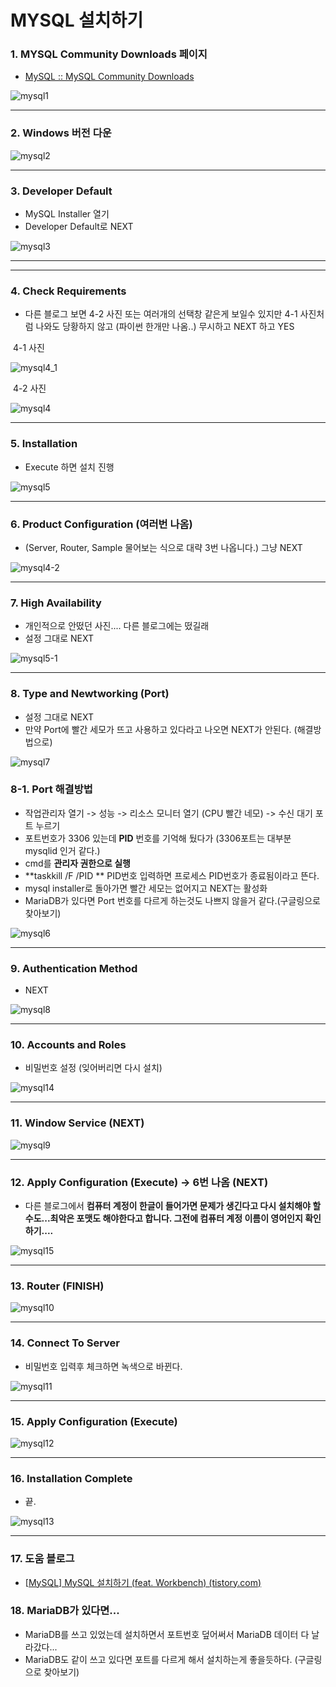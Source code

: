 # MYSQL 설치하기

### 1. MYSQL Community Downloads 페이지

- [MySQL :: MySQL Community Downloads](https://dev.mysql.com/downloads/)

![mysql1](https://user-images.githubusercontent.com/73643473/117183669-c6082900-ae12-11eb-80b1-d75e9c48a929.jpg)

---



### 2.  Windows 버전 다운

![mysql2](https://user-images.githubusercontent.com/73643473/117183991-2f883780-ae13-11eb-9eb1-01612c6aa444.jpg)

---



### 3.  Developer Default

- MySQL Installer 열기
- Developer Default로 NEXT

![mysql3](https://user-images.githubusercontent.com/73643473/117184277-8261ef00-ae13-11eb-80b2-1f159c8d181a.jpg)

---

---



### 4. Check Requirements 

- 다른 블로그 보면 4-2 사진 또는 여러개의 선택창 같은게 보일수 있지만 4-1 사진처럼 나와도 당황하지 않고 (파이썬 한개만 나옴..) 무시하고 NEXT 하고 YES

​																			4-1 사진

![mysql4_1](https://user-images.githubusercontent.com/73643473/117184986-5135ee80-ae14-11eb-8288-1921877ac93b.jpg)

​																				4-2 사진

![mysql4](https://user-images.githubusercontent.com/73643473/117184641-e5ec1c80-ae13-11eb-8b7f-1015aa1627a2.jpg)

---



### 5. Installation

- Execute 하면 설치 진행

![mysql5](https://user-images.githubusercontent.com/73643473/117185497-dcaf7f80-ae14-11eb-968d-10a8ea5d4db9.jpg)

---



### 6.  Product Configuration (여러번 나옴)

- (Server, Router, Sample 물어보는 식으로 대략 3번 나옵니다.) 그냥 NEXT

![mysql4-2](https://user-images.githubusercontent.com/73643473/117185856-3dd75300-ae15-11eb-8e13-39a44a4dbcb1.jpg)

---



### 7.  High Availability

- 개인적으로 안떴던 사진.... 다른 블로그에는 떴길래 
- 설정 그대로 NEXT

![mysql5-1](https://user-images.githubusercontent.com/73643473/117186907-4ed49400-ae16-11eb-8958-a9d3988520b2.jpg)

---



### 8.  Type and Newtworking (Port)

- 설정 그대로 NEXT
- 만약 Port에 빨간 세모가 뜨고 사용하고 있다라고 나오면 NEXT가 안된다. (해결방법으로)

![mysql7](https://user-images.githubusercontent.com/73643473/117187432-dde1ac00-ae16-11eb-982d-42f06bd13f16.jpg)



### 8-1. Port 해결방법

- 작업관리자 열기 -> 성능 -> 리소스 모니터 열기 (CPU 빨간 네모) -> 수신 대기 포트 누르기
- 포트번호가 3306 있는데 **PID** 번호를 기억해 뒀다가 (3306포트는 대부분 mysqlid 인거 같다.)
- cmd를 **관리자 권한으로 실행** 
- **taskkill /F /PID  ** PID번호 입력하면 프로세스 PID번호가 종료됨이라고 뜬다.
- mysql installer로 돌아가면 빨간 세모는 없어지고 NEXT는 활성화
- MariaDB가 있다면 Port 번호를 다르게 하는것도 나쁘지 않을거 같다.(구글링으로 찾아보기)

![mysql6](https://user-images.githubusercontent.com/73643473/117188676-467d5880-ae18-11eb-96da-64ce72cced06.jpg)

---



### 9. Authentication Method

- NEXT

![mysql8](https://user-images.githubusercontent.com/73643473/117189607-5b0e2080-ae19-11eb-91ca-325832de44d7.jpg)

---



### 10. Accounts and Roles

- 비밀번호 설정 (잊어버리면 다시 설치)

![mysql14](https://user-images.githubusercontent.com/73643473/117190242-264e9900-ae1a-11eb-933c-019b921f9e38.jpg)

---



### 11.  Window Service (NEXT) 

![mysql9](https://user-images.githubusercontent.com/73643473/117189770-86910b00-ae19-11eb-9f5f-dfde21da3a1c.jpg)

---



### 12.  Apply Configuration (Execute) -> 6번 나옴 (NEXT)

- 다른 블로그에서 **컴퓨터 계정이 한글이 들어가면 문제가 생긴다고 다시 설치해야 할 수도...최악은 포맷도 해야한다고 합니다. 그전에 컴퓨터 계정 이름이 영어인지 확인하기....**

![mysql15](https://user-images.githubusercontent.com/73643473/117191134-32872600-ae1b-11eb-9154-ddddc1390809.jpg)

---



### 13. Router (FINISH)

![mysql10](https://user-images.githubusercontent.com/73643473/117189933-bb9d5d80-ae19-11eb-89d6-65a7babda15a.jpg)

---



### 14. Connect To Server

- 비밀번호 입력후 체크하면 녹색으로 바뀐다.

![mysql11](https://user-images.githubusercontent.com/73643473/117190038-dec80d00-ae19-11eb-8713-abafefa3de20.jpg)

---



### 15.  Apply Configuration (Execute)

![mysql12](https://user-images.githubusercontent.com/73643473/117190474-6ca3f800-ae1a-11eb-9650-29ed93bf0770.jpg)

---



### 16.  Installation Complete

- 끝.

![mysql13](https://user-images.githubusercontent.com/73643473/117191412-7e39cf80-ae1b-11eb-87a8-1846d152cb42.jpg)

---



### 17. 도움 블로그

- [[MySQL\] MySQL 설치하기 (feat. Workbench) (tistory.com)](https://ming-jee.tistory.com/19)



### 18. MariaDB가 있다면...

- MariaDB를 쓰고 있었는데 설치하면서 포트번호 덮어써서 MariaDB 데이터 다 날라갔다...
- MariaDB도 같이 쓰고 있다면 포트를 다르게 해서 설치하는게 좋을듯하다. (구글링으로 찾아보기)